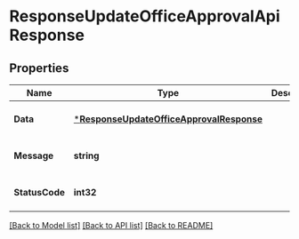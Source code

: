 # ResponseUpdateOfficeApprovalApiResponse

## Properties
Name | Type | Description | Notes
------------ | ------------- | ------------- | -------------
**Data** | [***ResponseUpdateOfficeApprovalResponse**](response.UpdateOfficeApprovalResponse.md) |  | [optional] [default to null]
**Message** | **string** |  | [optional] [default to null]
**StatusCode** | **int32** |  | [optional] [default to null]

[[Back to Model list]](../README.md#documentation-for-models) [[Back to API list]](../README.md#documentation-for-api-endpoints) [[Back to README]](../README.md)


